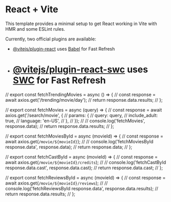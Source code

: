 # React + Vite

This template provides a minimal setup to get React working in Vite with HMR and some ESLint rules.

Currently, two official plugins are available:

- [@vitejs/plugin-react](https://github.com/vitejs/vite-plugin-react/blob/main/packages/plugin-react/README.md) uses [Babel](https://babeljs.io/) for Fast Refresh
- # [@vitejs/plugin-react-swc](https://github.com/vitejs/vite-plugin-react-swc) uses [SWC](https://swc.rs/) for Fast Refresh

// export const fetchTrendingMovies = async () => {
// const response = await axios.get('/trending/movie/day');
// return response.data.results;
// };

// export const fetchMovies = async (query) => {
// const response = await axios.get('/search/movie', {
// params: {
// query: query,
// include_adult: true,
// language: 'en-US',
// },
// });
// // console.log('fetchMovies', response.data);
// return response.data.results;
// };

// export const fetchMoviesById = async (movieId) => {
// const response = await axios.get(`/movie/${movieId}`);
// // console.log('fetchMoviesById response.data', response.data);
// return response.data;
// };

// export const fetchCastById = async (movieId) => {
// const response = await axios.get(`/movie/${movieId}/credits`);
// // console.log('fetchCastById response.data.cast', response.data.cast);
// return response.data.cast;
// };

// export const fetchReviewsById = async (movieId) => {
// const response = await axios.get(`/movie/${movieId}/reviews`);
// // console.log('fetchReviewsById response.data', response.data.results);
// return response.data.results;
// };
